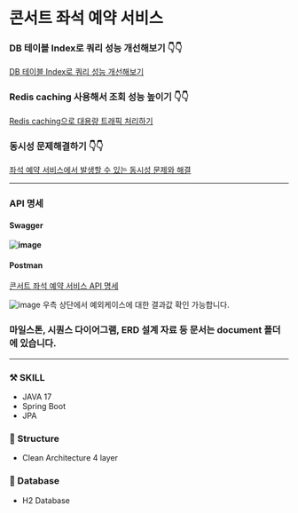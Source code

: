 # 콘서트 좌석 예약 서비스

### DB 테이블 Index로 쿼리 성능 개선해보기 👇👇
[DB 테이블 Index로 쿼리 성능 개선해보기](https://velog.io/@saebak/DB%EC%BF%BC%EB%A6%AC%EC%84%B1%EB%8A%A5%EA%B0%9C%EC%84%A0)

### Redis caching 사용해서 조회 성능 높이기 👇👇
[Redis caching으로 대용량 트래픽 처리하기](https://velog.io/@saebak/Redis-cache%EB%A1%9C-%ED%8A%B8%EB%9E%98%ED%94%BD-%EC%B2%98%EB%A6%AC%ED%95%98%EA%B8%B0)

### 동시성 문제해결하기 👇👇
[좌석 예약 서비스에서 발생할 수 있는 동시성 문제와 해결](https://velog.io/@saebak/%EB%8F%99%EC%8B%9C%EC%84%B1%EB%AC%B8%EC%A0%9C%ED%95%B4%EA%B2%B0%ED%95%98%EA%B8%B0)

--------------------------------
### API 명세
#### Swagger
**![image](https://github.com/saebak/hhplus-concert-reservation-service/assets/45276842/9a2675d0-fe92-46c1-9278-df729ca051a7)**

#### Postman
[콘서트 좌석 예약 서비스 API 명세](https://documenter.getpostman.com/view/10735453/2sA3dxFCGb)

![image](https://github.com/saebak/hhplus-concert-reservation-service/assets/45276842/90d9fc47-8432-4da3-8e5e-1f1c18330251)
우측 상단에서 예외케이스에 대한 결과값 확인 가능합니다.

### 마일스톤, 시퀀스 다이어그램, ERD 설계 자료 등 문서는 document 폴더에 있습니다.

--------------------------------    
### ⚒️ SKILL

 * JAVA 17
 * Spring Boot
 * JPA
 
### 🛝 Structure

 * Clean Architecture 4 layer

### 📄 Database

 * H2 Database 
